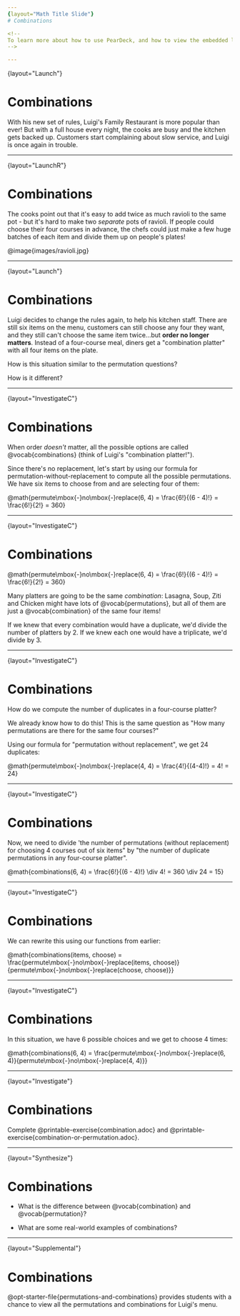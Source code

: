 ```yaml
---
{layout="Math Title Slide"}
# Combinations

<!--
To learn more about how to use PearDeck, and how to view the embedded links on these slides without going into present mode visit https://help.peardeck.com/en
-->

---
```

{layout="Launch"}
# Combinations

With his new set of rules, Luigi's Family Restaurant is more popular than ever! But with a full house every night, the cooks are busy and the kitchen gets backed up. Customers start complaining about slow service, and Luigi is once again in trouble.

---
{layout="LaunchR"}
# Combinations

The cooks point out that it's easy to add twice as much ravioli to the same pot - but it's hard to make two _separate_ pots of ravioli. If people could choose their four courses in advance, the chefs could just make a few huge batches of each item and divide them up on people's plates!

@image{images/ravioli.jpg}

---
{layout="Launch"}
# Combinations

Luigi decides to change the rules again, to help his kitchen staff. There are still six items on the menu, customers can still choose any four they want, and they still can't choose the same item twice...but **order no longer matters**. Instead of a four-course meal, diners get a "combination platter" with all four items on the plate.

How is this situation similar to the permutation questions?

How is it different?

---
{layout="InvestigateC"}
# Combinations

When order _doesn't_ matter, all the possible options are called @vocab{combinations} (think of Luigi's "combination platter!").

Since there's no replacement, let's start by using our formula for permutation-without-replacement to compute all the possible permutations. We have six items to choose from and are selecting four of them:

@math{permute\mbox{-}no\mbox{-}replace(6, 4) = \frac{6!}{(6 - 4)!} = \frac{6!}{2!} = 360}

---
{layout="InvestigateC"}
# Combinations

@math{permute\mbox{-}no\mbox{-}replace(6, 4) = \frac{6!}{(6 - 4)!} = \frac{6!}{2!} = 360}

Many platters are going to be the same _combination_: Lasagna, Soup, Ziti and Chicken might have lots of @vocab{permutations}, but all of them are just a @vocab{combination} of the same four items! 

If we knew that every combination would have a duplicate, we'd divide the number of platters by 2. If we knew each one would have a triplicate, we'd divide by 3.


---
{layout="InvestigateC"}
# Combinations

How do we compute the number of duplicates in a four-course platter?

We already know how to do this! This is the same question as "How many permutations are there for the same four courses?"

Using our formula for "permutation without replacement", we get 24 duplicates:

@math{permute\mbox{-}no\mbox{-}replace(4, 4) = \frac{4!}{(4-4)!} = 4! = 24}

---
{layout="InvestigateC"}
# Combinations

Now, we need to divide 'the number of permutations (without replacement) for choosing 4 courses out of six items" by "the number of duplicate permutations in any four-course platter".

@math{combinations(6, 4) = \frac{6!}{(6 - 4)!} \div 4! = 360 \div 24 = 15}


---
{layout="InvestigateC"}
# Combinations

We can rewrite this using our functions from earlier:

@math{combinations(items, choose) = \frac{permute\mbox{-}no\mbox{-}replace(items, choose)}{permute\mbox{-}no\mbox{-}replace(choose, choose)}}


---
{layout="InvestigateC"}
# Combinations


In this situation, we have 6 possible choices and we get to choose 4 times:

@math{combinations(6, 4) = \frac{permute\mbox{-}no\mbox{-}replace(6, 4)}{permute\mbox{-}no\mbox{-}replace(4, 4)}}

---
{layout="Investigate"}
# Combinations

Complete @printable-exercise{combination.adoc} and @printable-exercise{combination-or-permutation.adoc}.

---
{layout="Synthesize"}
# Combinations

- What is the difference between @vocab{combination} and @vocab{permutation}?

- What are some real-world examples of combinations?

---
{layout="Supplemental"}
# Combinations

@opt-starter-file{permutations-and-combinations} provides students with a chance to view all the permutations and combinations for Luigi's menu.